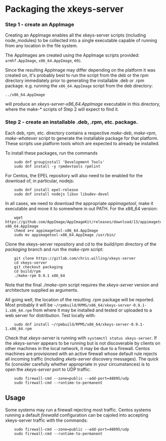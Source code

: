 # Packaging the xkeys-server

### Step 1 - create an AppImage

Creating an AppImage enables all the xkeys-server scripts
(including node_modules) to be collected into a single executable
capable of running from any location in the file system.

The AppImages are created using the AppImage scripts provided:
`armhf.AppImage`, `x86_64.AppImage`, etc.

Since the resulting AppImage may differ depending on the platform it was
created on, it's probably best to run the script from the deb or the rpm
directory immediately prior to generating the installable .deb or .rpm
package. e.g. running the `x86_64.AppImage` script from the deb directory:
```
../x86_64.AppImage
```
will produce an _xkeys-server-x86\_64.AppImage_ executable in this directory,
where the make-* scripts of Step 2 will expect to find it.

### Step 2 - create an installable .deb, .rpm, etc. package.

Each deb, rpm, etc. directory contains a respective _make-deb_, _make-rpm_,
_make-whatever_ script to generate the installable package for that platform.
These scripts use platform tools which are expected to already be installed.

To install these packages, run the commands
```
	sudo dnf groupinstall 'Development Tools'
	sudo dnf install -y rpmdevtools rpmlint
```

For Centos, the EPEL repository will also need to be enabled for the download of,
in particular, nodejs:
```
	sudo dnf install epel-release
	sudo dnf install nodejs libuv libudev-devel
```
In all cases, we need to download the appropriate _appimagetool_, make it executable and move it to somewhere in out PATH. For the x86_64 version:
```
	wget https://github.com/AppImage/AppImageKit/releases/download/13/appimagetool-x86_64.AppImage
	chmod a+x appimagetool-x86_64.AppImage
	sudo mv appimagetool-x86_64.AppImage /usr/bin/
```
Clone the xkeys-server repository and cd to the _build/rpm_ directory of the _packaging_ branch and run the _make-rpm_ script:
```
	git clone https://gitlab.com/chris.willing/xkeys-server
	cd xkeys-server
	git checkout packaging
	cd build/rpm
	./make-rpm 0.9.1 x86_64
```
Note that the final _./make-rpm_ script requires the _xkeys-server_ version and architecture supplied as arguments.

All going well, the location of the resulting .rpm package will be reported. Most probably it will be `~/rpmbuild/RPMS/x86_64/xkeys-server-0.9.1-1.x86_64.rpm` from where it may be installed and tested or uploaded to a web server for distribution. Test locally with:
```
	sudo dnf install ~/rpmbuild/RPMS/x86_64/xkeys-server-0.9.1-1.x86_64.rpm
```
Check that _xkeys-server_ is running with `systemctl status xkeys-server`.
If the _xkeys-server_ appears to be running but is not discoverable by clients on other machines in the local network, it may be due to a firewall. Centos machines are provisioned with an active firewall whose default rule rejects all incoming traffic (including _xkets-server_ discovery messages). The quick fix (consider carefully whether appropriate in your circumstances) is to open the _xkeys-server_ port to UDP traffic:
```
	sudo firewall-cmd --zone=public --add-port=48895/udp
	sudo firewall-cmd --runtime-to-permanent
```




## Usage

Some systems may run a firewall rejecting most traffic.
Centos systems running a default _firewalld_ configuration
can be cajoled into accepting xkeys-server traffic with the commands:
```
	sudo firewall-cmd --zone=public --add-port=48895/udp
	sudo firewall-cmd --runtime-to-permanent
```
